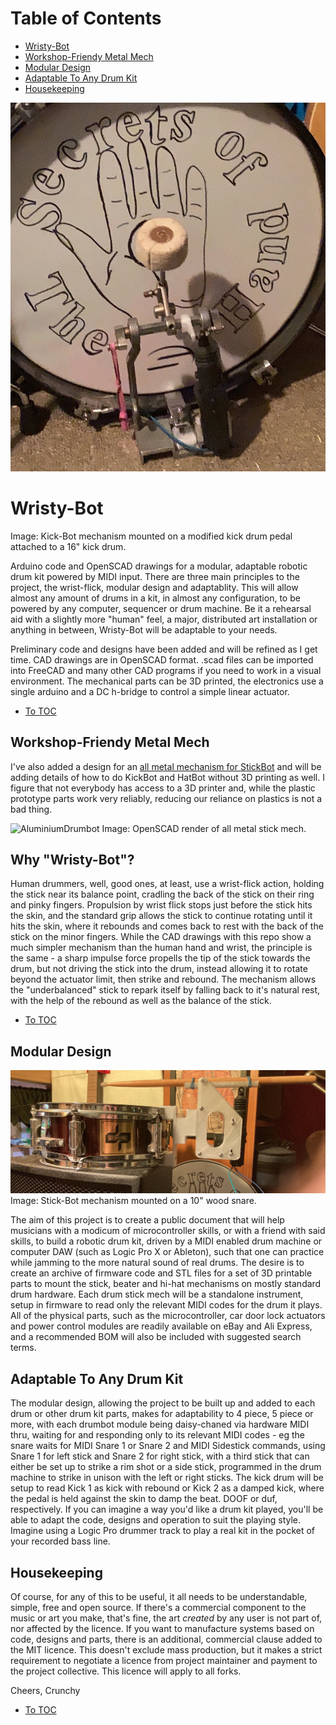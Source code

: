 # Table of Contents
  * [Wristy-Bot](#wristy-bot)
  * [Workshop-Friendy Metal Mech](#Workshop-Friendy-Metal-Mech)
  * [Modular Design](#modular-design)
  * [Adaptable To Any Drum Kit](#adaptable-to-any-drum-kit)
  * [Housekeeping](#housekeeping)

![Kick-Bot mechanism mounted on a modified kick drum pedal attached to a 16" kick drum](./img/IMG_6734.JPG)
# Wristy-Bot
Image: Kick-Bot mechanism mounted on a modified kick drum pedal attached to a 16" kick drum.
 
Arduino code and OpenSCAD drawings for a modular, adaptable robotic drum kit powered by MIDI input. There are three main principles to the project, the wrist-flick, modular design and adaptablity. This will allow almost any amount of drums in a kit, in almost any configuration, to be powered by any computer, sequencer or drum machine. Be it a rehearsal aid with a slightly more "human" feel, a major, distributed art installation or anything in between, Wristy-Bot will be adaptable to your needs.

Preliminary code and designs have been added and will be refined as I get time. CAD drawings are in OpenSCAD format. .scad files can be imported into FreeCAD and many other CAD programs if you need to work in a visual environment. The mechanical parts can be 3D printed, the electronics use a single arduino and a DC h-bridge to control a simple linear actuator.

  * [To TOC](./README.md)

## Workshop-Friendy Metal Mech

I've also added a design for an [all metal mechanism for StickBot](https://github.com/crunchysteve/Wristy-Bot/blob/main/Mechanisms/MetalHardware/README.md) and will be adding details of how to do KickBot and HatBot without 3D printing as well. I figure that not everybody has access to a 3D printer and, while the plastic prototype parts work very reliably, reducing our reliance on plastics is not a bad thing.

![AluminiumDrumbot](https://github.com/crunchysteve/Wristy-Bot/assets/46626696/fd0eea31-9f6e-4f39-96f4-f761d27349f3)
Image: OpenSCAD render of all metal stick mech.

## Why "Wristy-Bot"?
Human drummers, well, good ones, at least, use a wrist-flick action, holding the stick near its balance point, cradling the back of the stick on their ring and pinky fingers. Propulsion by wrist flick stops just before the stick hits the skin, and the standard grip allows the stick to continue rotating until it hits the skin, where it rebounds and comes back to rest with the back of the stick on the minor fingers. While the CAD drawings with this repo show a much simpler mechanism than the human hand and wrist, the principle is the same - a sharp impulse force propells the tip of the stick towards the drum, but not driving the stick into the drum, instead allowing it to rotate beyond the actuator limit, then strike and rebound. The mechanism allows the "underbalanced" stick to repark itself by falling back to it's natural rest, with the help of the rebound as well as the balance of the stick.

  * [To TOC](./README.md)

## Modular Design
![Stick-Bot mechanism mounted on a 10" wood snare.](./img/IMG_6785.JPG)
Image: Stick-Bot mechanism mounted on a 10" wood snare.

The aim of this project is to create a public document that will help musicians with a modicum of microcontroller skills, or with a friend with said skills, to build a robotic drum kit, driven by a MIDI enabled drum machine or computer DAW (such as Logic Pro X or Ableton), such that one can practice while jamming to the more natural sound of real drums. The desire is to create an archive of firmware code and STL files for a set of 3D printable parts to mount the stick, beater and hi-hat mechanisms on mostly standard drum hardware. Each drum stick mech will be a standalone instrument, setup in firmware to read only the relevant MIDI codes for the drum it plays. All of the physical parts, such as the microcontroller, car door lock actuators and power control modules are readily available on eBay and Ali Express, and a recommended BOM will also be included with suggested search terms.


## Adaptable To Any Drum Kit
The modular design, allowing the project to be built up and added to each drum or other drum kit parts, makes for adaptability to 4 piece, 5 piece or more, with each drumbot module being daisy-chaned via hardware MIDI thru, waiting for and responding only to its relevant MIDI codes - eg the snare waits for MIDI Snare 1 or Snare 2 and MIDI Sidestick commands, using Snare 1 for left stick and Snare 2 for right stick, with a third stick that can either be set up to strike a rim shot or a side stick, programmed in the drum machine to strike in unison with the left or right sticks. The kick drum will be setup to read Kick 1 as kick with rebound or Kick 2 as a damped kick, where the pedal is held against the skin to damp the beat. DOOF or duf, respectively. If you can imagine a way you'd like a drum kit played, you'll be able to adapt the code, designs and operation to suit the playing style. Imagine using a Logic Pro drummer track to play a real kit in the pocket of your recorded bass line.

## Housekeeping
Of course, for any of this to be useful, it all needs to be understandable, simple, free and open source. If there's a commercial component to the music or art you make, that's fine, the art *created* by any user is not part of, nor affected by the licence. If you want to manufacture systems based on code, designs and parts, there is an additional, commercial clause added to the MIT licence. This doesn't exclude mass production, but it makes a strict requirement to negotiate a licence from project maintainer and payment to the project collective. This licence will apply to all forks.

Cheers,
Crunchy

  * [To TOC](./README.md)
